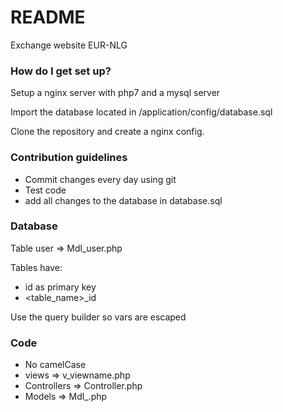 # README #

Exchange website EUR-NLG


### How do I get set up? ###

Setup a nginx server with php7 and a mysql server

Import the database located in /application/config/database.sql

Clone the repository and create a nginx config.


### Contribution guidelines ###

* Commit changes every day using git
* Test code
* add all changes to the database in database.sql

### Database ###

Table user => Mdl_user.php

Tables have: 
* id as primary key
* <table_name>_id

Use the query builder so vars are escaped

### Code ###
* No camelCase
* views => v_viewname.php
* Controllers => Controller.php
* Models => Mdl_<tablename>.php
